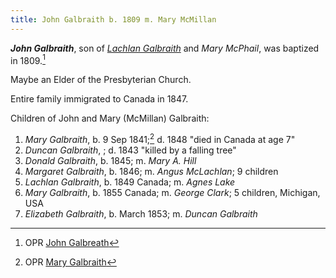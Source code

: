 ```yaml
---
title: John Galbraith b. 1809 m. Mary McMillan
---
```

***John Galbraith***, son of *[Lachlan Galbraith](galbraith-lachlan-1780-mcphail.md)* and *Mary McPhail*, was baptized in 1809.[^birth]

Maybe an Elder of the Presbyterian Church.

Entire family immigrated to Canada in 1847.

Children of John and Mary (McMillan) Galbraith:

1. *Mary Galbraith*, b. 9 Sep 1841;[^mary1-birth] d. 1848 "died in Canada at age 7"
2. *Duncan Galbraith*, ; d. 1843 "killed by a falling tree"
3. *Donald Galbraith*, b. 1845; m. *Mary A. Hill*
4. *Margaret Galbraith*, b. 1846; m. *Angus McLachlan*; 9 children
5. *Lachlan Galbraith*, b. 1849 Canada; m. *Agnes Lake*
6. *Mary Galbraith*, b. 1855 Canada; m. *George Clark*; 5 children, Michigan, USA
7. *Elizabeth Galbraith*, b. March 1853; m. *Duncan Galbraith*


[^birth]: OPR [John Galbreath](/sources/opr-kilcalmonell-kilberry-births.md#1809-05-29-john-galbreath)

[^mary1-birth]: OPR [Mary Galbraith](/sources/opr-kilcalmonell-kilberry-births.md#1841-09-09-mary-galbraith)

